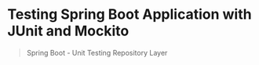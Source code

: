 # Testing Spring Boot Application with JUnit and Mockito
> Spring Boot - Unit Testing Repository Layer
